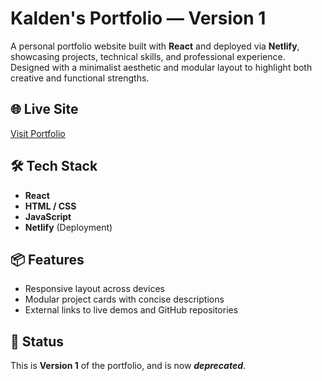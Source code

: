 # Kalden's Portfolio — Version 1

A personal portfolio website built with **React** and deployed via **Netlify**, showcasing projects, technical skills, and professional experience. Designed with a minimalist aesthetic and modular layout to highlight both creative and functional strengths.

## 🌐 Live Site
[Visit Portfolio](https://kydportfolio.netlify.app)

## 🛠️ Tech Stack

- **React**
- **HTML / CSS**
- **JavaScript**
- **Netlify** (Deployment)

## 📦 Features

- Responsive layout across devices
- Modular project cards with concise descriptions
- External links to live demos and GitHub repositories

## 🚧 Status

This is **Version 1** of the portfolio, and is now ***deprecated***.


